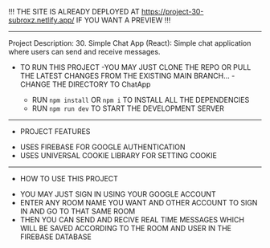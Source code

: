 !!!
THE SITE IS ALREADY DEPLOYED AT https://project-30-subroxz.netlify.app/ IF YOU WANT A PREVIEW
!!!

---

Project Description: 30. Simple Chat App (React): Simple chat application where users can send and receive messages.

- TO RUN THIS PROJECT
  -YOU MAY JUST CLONE THE REPO OR PULL THE LATEST CHANGES FROM THE EXISTING MAIN BRANCH...
  -CHANGE THE DIRECTORY TO ChatApp

  - RUN `npm install` OR `npm i` TO INSTALL ALL THE DEPENDENCIES
  - RUN `npm run dev` TO START THE DEVELOPMENT SERVER

---

- PROJECT FEATURES

* USES FIREBASE FOR GOOGLE AUTHENTICATION
* USES UNIVERSAL COOKIE LIBRARY FOR SETTING COOKIE

---

- HOW TO USE THIS PROJECT

* YOU MAY JUST SIGN IN USING YOUR GOOGLE ACCOUNT
* ENTER ANY ROOM NAME YOU WANT AND OTHER ACCOUNT TO SIGN IN AND GO TO THAT SAME ROOM
* THEN YOU CAN SEND AND RECIVE REAL TIME MESSAGES WHICH WILL BE SAVED ACCORDING TO THE ROOM AND USER IN THE FIREBASE DATABASE
